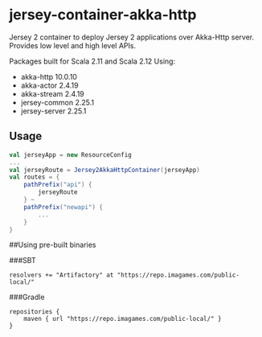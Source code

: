 # jersey-container-akka-http
Jersey 2 container to deploy Jersey 2 applications over Akka-Http server. Provides low level and high level APIs.

Packages built for Scala 2.11 and Scala 2.12
Using: 
 * akka-http 10.0.10
 * akka-actor 2.4.19
 * akka-stream 2.4.19
 * jersey-common 2.25.1
 * jersey-server 2.25.1

## Usage
```scala
val jerseyApp = new ResourceConfig
...
val jerseyRoute = Jersey2AkkaHttpContainer(jerseyApp)
val routes = {
    pathPrefix("api") {
        jerseyRoute
    } ~
    pathPrefix("newapi") {
		...
	}
}
```

##Using pre-built binaries

###SBT
```
resolvers += "Artifactory" at "https://repo.imagames.com/public-local/"
```

###Gradle
```
repositories {
    maven { url "https://repo.imagames.com/public-local/" }
}
```
